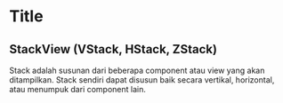 #  Title


## StackView (VStack, HStack, ZStack)

Stack adalah susunan dari beberapa component atau view yang akan ditampilkan. Stack sendiri dapat disusun baik secara vertikal, horizontal, atau menumpuk dari component lain.
